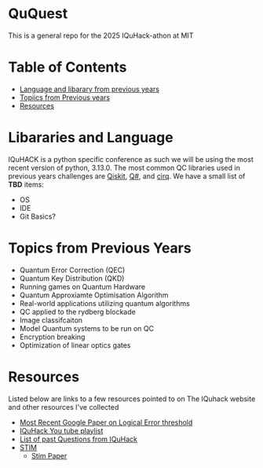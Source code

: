 # QuQuest
This is a general repo for the 2025 IQuHack-athon at MIT

# Table of Contents
- [Language and libarary from previous years]()
- [Topiics from Previous years]()
- [Resources]()

# Libararies and Language

IQuHACK is a python specific conference as such we will be using the most recent version of python, 3.13.0. The most common QC libraries used in previous years challenges are [Qiskit](https://www.ibm.com/quantum/qiskit), [Q#](https://learn.microsoft.com/en-us/azure/quantum/qsharp-overview), and [cirq](https://quantumai.google/cirq). We have a small list of **TBD** items:
- OS
- IDE
- Git Basics?

# Topics from Previous Years
- Quantum Error Correction (QEC)
- Quantum Key Distribution (QKD)
- Running games on Quantum Hardware
- Quantum Approxiamte Optimisation Algorithm
- Real-world applications utilizing quantum algorithms
- QC applied to the rydberg blockade
- Image classifcaiton
- Model Quantum systems to be run on QC
- Encryption breaking
- Optimization of linear optics gates

# Resources
Listed below are links to a few resources pointed to on The IQuhack website and other resources I've collected

- [Most Recent Google Paper on Logical Error threshold](https://github.com/whutzel89/qquest/blob/main/DOCS/240813687v1_241220_102454.pdf)
- [IQuHack You tube playlist](https://www.youtube.com/playlist?list=PL3wgeHwlaZxnM9LvM9jcZWxlM0SefysRT)
- [List of past Questions from IQuHack](https://github.com/iquhack)
- [STIM](https://github.com/quantumlib/Stim)
    - [Stim Paper](https://quantum-journal.org/papers/q-2021-07-06-497/)

 


